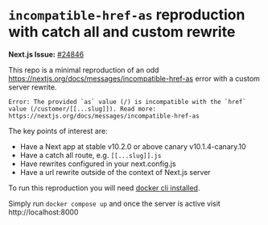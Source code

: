 # `incompatible-href-as` reproduction with catch all and custom rewrite

**Next.js Issue:** [#24846](https://github.com/vercel/next.js/issues/24846)

This repo is a minimal reproduction of an odd https://nextjs.org/docs/messages/incompatible-href-as error with a custom server rewrite.

```
Error: The provided `as` value (/) is incompatible with the `href` value (/customer/[[...slug]]). Read more: https://nextjs.org/docs/messages/incompatible-href-as
```

The key points of interest are:
- Have a Next app at stable v10.2.0 or above canary v10.1.4-canary.10
- Have a catch all route, e.g. `[[...slug]].js`
- Have rewrites configured in your next.config.js
- Have a url rewrite outside of the context of Next.js server

To run this reproduction you will need [docker cli installed](https://docs.docker.com/get-docker/).

Simply run `docker compose up` and once the server is active visit http://localhost:8000
